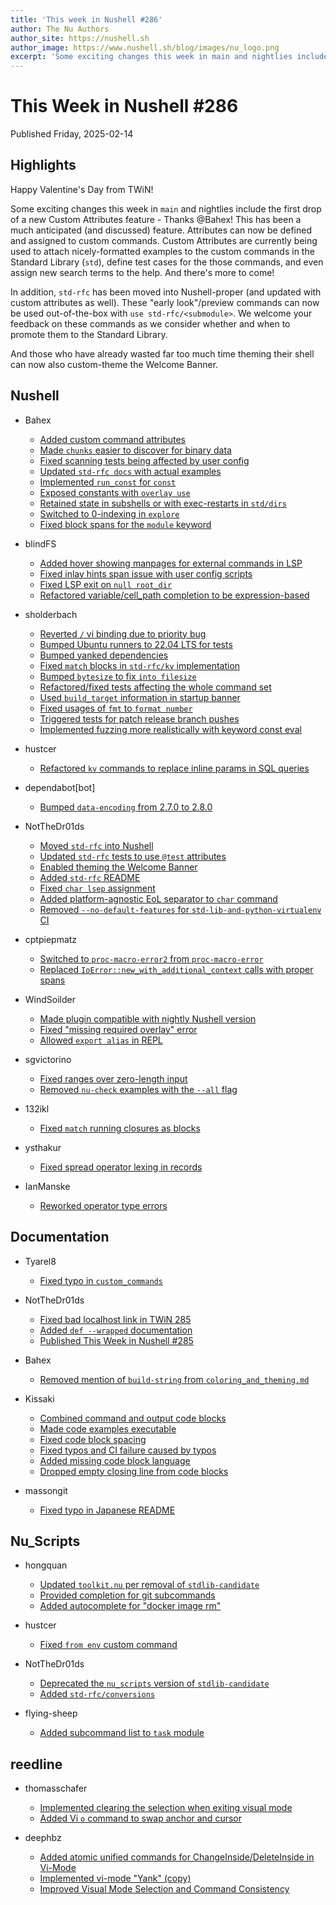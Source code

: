 ```yaml
---
title: 'This week in Nushell #286'
author: The Nu Authors
author_site: https://nushell.sh
author_image: https://www.nushell.sh/blog/images/nu_logo.png
excerpt: 'Some exciting changes this week in main and nightlies include the first drop of a new Custom Attributes feature - Thanks @Bahex!'
---
```


# This Week in Nushell #286

Published Friday, 2025-02-14

## Highlights

Happy Valentine's Day from TWiN!

Some exciting changes this week in `main` and nightlies include the first drop of a new Custom Attributes feature - Thanks @Bahex!
This has been a much anticipated (and discussed) feature. Attributes can now be defined and assigned to custom commands.
Custom Attributes are currently being used to attach nicely-formatted examples to the custom commands in the Standard Library (`std`),
define test cases for the those commands, and even assign new search terms to the help. And there's more to come!

In addition, `std-rfc` has been moved into Nushell-proper (and updated with custom attributes as well). These "early look"/preview
commands can now be used out-of-the-box with `use std-rfc/<submodule>`. We welcome your feedback on these commands as we consider
whether and when to promote them to the Standard Library.

And those who have already wasted far too much time theming their shell can now also custom-theme the Welcome Banner.

## Nushell

- Bahex

  - [Added custom command attributes](https://github.com/nushell/nushell/pull/14906)
  - [Made `chunks` easier to discover for binary data](https://github.com/nushell/nushell/pull/15117)
  - [Fixed scanning tests being affected by user config](https://github.com/nushell/nushell/pull/15113)
  - [Updated `std-rfc docs` with actual examples](https://github.com/nushell/nushell/pull/15097)
  - [Implemented `run_const` for `const`](https://github.com/nushell/nushell/pull/15082)
  - [Exposed constants with `overlay use`](https://github.com/nushell/nushell/pull/15081)
  - [Retained state in subshells or with exec-restarts in `std/dirs`](https://github.com/nushell/nushell/pull/15080)
  - [Switched to 0-indexing in `explore`](https://github.com/nushell/nushell/pull/15079)
  - [Fixed block spans for the `module` keyword](https://github.com/nushell/nushell/pull/15078)

- blindFS

  - [Added hover showing manpages for external commands in LSP](https://github.com/nushell/nushell/pull/15115)
  - [Fixed inlay hints span issue with user config scripts](https://github.com/nushell/nushell/pull/15071)
  - [Fixed LSP exit on `null root_dir`](https://github.com/nushell/nushell/pull/15051)
  - [Refactored variable/cell_path completion to be expression-based](https://github.com/nushell/nushell/pull/15033)

- sholderbach

  - [Reverted `/` vi binding due to priority bug](https://github.com/nushell/nushell/pull/15111)
  - [Bumped Ubuntu runners to 22.04 LTS for tests](https://github.com/nushell/nushell/pull/15109)
  - [Bumped yanked dependencies](https://github.com/nushell/nushell/pull/15090)
  - [Fixed `match` blocks in `std-rfc/kv` implementation](https://github.com/nushell/nushell/pull/15089)
  - [Bumped `bytesize` to fix `into filesize`](https://github.com/nushell/nushell/pull/15088)
  - [Refactored/fixed tests affecting the whole command set](https://github.com/nushell/nushell/pull/15073)
  - [Used `build_target` information in startup banner](https://github.com/nushell/nushell/pull/15046)
  - [Fixed usages of `fmt` to `format number`](https://github.com/nushell/nushell/pull/15041)
  - [Triggered tests for patch release branch pushes](https://github.com/nushell/nushell/pull/15037)
  - [Implemented fuzzing more realistically with keyword const eval](https://github.com/nushell/nushell/pull/15036)

- hustcer

  - [Refactored `kv` commands to replace inline params in SQL queries](https://github.com/nushell/nushell/pull/15108)

- dependabot[bot]

  - [Bumped `data-encoding` from 2.7.0 to 2.8.0](https://github.com/nushell/nushell/pull/15101)

- NotTheDr01ds

  - [Moved `std-rfc` into Nushell](https://github.com/nushell/nushell/pull/15042)
  - [Updated `std-rfc` tests to use `@test` attributes](https://github.com/nushell/nushell/pull/15098)
  - [Enabled theming the Welcome Banner](https://github.com/nushell/nushell/pull/15095)
  - [Added `std-rfc` README](https://github.com/nushell/nushell/pull/15066)
  - [Fixed `char lsep` assignment](https://github.com/nushell/nushell/pull/15065)
  - [Added platform-agnostic EoL separator to `char` command](https://github.com/nushell/nushell/pull/15059)
  - [Removed `--no-default-features` for `std-lib-and-python-virtualenv` CI](https://github.com/nushell/nushell/pull/15045)

- cptpiepmatz

  - [Switched to `proc-macro-error2` from `proc-macro-error`](https://github.com/nushell/nushell/pull/15093)
  - [Replaced `IoError::new_with_additional_context` calls with proper spans](https://github.com/nushell/nushell/pull/15056)

- WindSoilder

  - [Made plugin compatible with nightly Nushell version](https://github.com/nushell/nushell/pull/15084)
  - [Fixed "missing required overlay" error](https://github.com/nushell/nushell/pull/15058)
  - [Allowed `export alias` in REPL](https://github.com/nushell/nushell/pull/15054)

- sgvictorino

  - [Fixed ranges over zero-length input](https://github.com/nushell/nushell/pull/15062)
  - [Removed `nu-check` examples with the `--all` flag](https://github.com/nushell/nushell/pull/15047)

- 132ikl

  - [Fixed `match` running closures as blocks](https://github.com/nushell/nushell/pull/15032)

- ysthakur

  - [Fixed spread operator lexing in records](https://github.com/nushell/nushell/pull/15023)

- IanManske
  - [Reworked operator type errors](https://github.com/nushell/nushell/pull/14429)

## Documentation

- Tyarel8

  - [Fixed typo in `custom_commands`](https://github.com/nushell/nushell.github.io/pull/1802)

- NotTheDr01ds

  - [Fixed bad localhost link in TWiN 285](https://github.com/nushell/nushell.github.io/pull/1801)
  - [Added `def --wrapped` documentation](https://github.com/nushell/nushell.github.io/pull/1792)
  - [Published This Week in Nushell #285](https://github.com/nushell/nushell.github.io/pull/1791)

- Bahex

  - [Removed mention of `build-string` from `coloring_and_theming.md`](https://github.com/nushell/nushell.github.io/pull/1800)

- Kissaki

  - [Combined command and output code blocks](https://github.com/nushell/nushell.github.io/pull/1799)
  - [Made code examples executable](https://github.com/nushell/nushell.github.io/pull/1798)
  - [Fixed code block spacing](https://github.com/nushell/nushell.github.io/pull/1797)
  - [Fixed typos and CI failure caused by typos](https://github.com/nushell/nushell.github.io/pull/1796)
  - [Added missing code block language](https://github.com/nushell/nushell.github.io/pull/1795)
  - [Dropped empty closing line from code blocks](https://github.com/nushell/nushell.github.io/pull/1794)

- massongit
  - [Fixed typo in Japanese README](https://github.com/nushell/nushell.github.io/pull/1793)

## Nu_Scripts

- hongquan

  - [Updated `toolkit.nu` per removal of `stdlib-candidate`](https://github.com/nushell/nu_scripts/pull/1046)
  - [Provided completion for git subcommands](https://github.com/nushell/nu_scripts/pull/1044)
  - [Added autocomplete for "docker image rm"](https://github.com/nushell/nu_scripts/pull/1040)

- hustcer

  - [Fixed `from env` custom command](https://github.com/nushell/nu_scripts/pull/1045)

- NotTheDr01ds

  - [Deprecated the `nu_scripts` version of `stdlib-candidate`](https://github.com/nushell/nu_scripts/pull/1042)
  - [Added `std-rfc/conversions`](https://github.com/nushell/nu_scripts/pull/1032)

- flying-sheep
  - [Added subcommand list to `task` module](https://github.com/nushell/nu_scripts/pull/1039)

## reedline

- thomasschafer

  - [Implemented clearing the selection when exiting visual mode](https://github.com/nushell/reedline/pull/878)
  - [Added Vi `o` command to swap anchor and cursor](https://github.com/nushell/reedline/pull/877)

- deephbz
  - [Added atomic unified commands for ChangeInside/DeleteInside in Vi-Mode](https://github.com/nushell/reedline/pull/874)
  - [Implemented vi-mode "Yank" (copy)](https://github.com/nushell/reedline/pull/868)
  - [Improved Visual Mode Selection and Command Consistency](https://github.com/nushell/reedline/pull/867)
